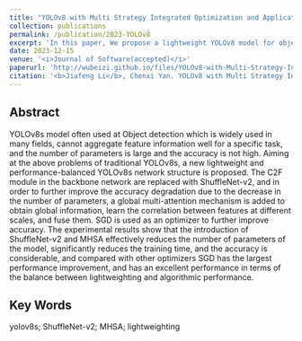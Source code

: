 ```yaml
---
title: "YOLOv8 with Multi Strategy Integrated Optimization and Application in Object Detection"
collection: publications
permalink: /publication/2023-YOLOv8
excerpt: 'In this paper, We propose a lightweight YOLOv8 model for object detection, which can balance detection accuracy.'
date: 2023-12-15
venue: '<i>Journal of Software(accepted)</i>'
paperurl: 'http://wubeizi.github.io/files/YOLOv8-with-Multi-Strategy-Integrated-Optimization-and-Application-in-Object-Detection.pdf'
citation: '<b>Jiafeng Li</b>, Chenxi Yan. YOLOv8 with Multi Strategy Integrated Optimization and Application in Object Detection. <i>Journal of Software(accepted)</i>'
---
```


Abstract
---
YOLOv8s model often used at Object detection which is widely used in many fields, cannot aggregate feature information well for a specific task, and the number of parameters is large and the accuracy is not high. Aiming at the above problems of traditional YOLOv8s, a new lightweight and performance-balanced YOLOv8s network structure is proposed. The C2F module in the backbone network are replaced with ShuffleNet-v2, and in order to further improve the accuracy degradation due to the decrease in the number of parameters, a global multi-attention mechanism is added to obtain global information, learn the correlation between features at different scales, and fuse them. SGD is used as an optimizer to further improve accuracy. The experimental results show that the introduction of ShuffleNet-v2 and MHSA effectively reduces the number of parameters of the model, significantly reduces the training time, and the accuracy is considerable, and compared with other optimizers SGD has the largest performance improvement, and has an excellent performance in terms of the balance between lightweighting and algorithmic performance.

Key Words
---
yolov8s; ShuffleNet-v2; MHSA; lightweighting
